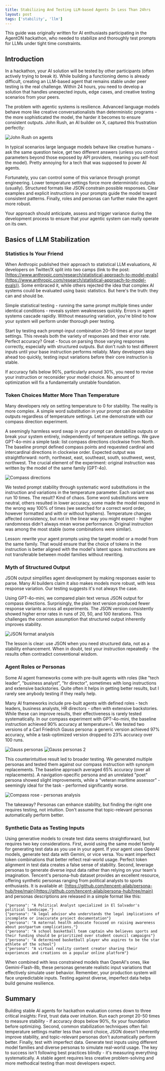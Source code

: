 ```yaml
---
title: Stabilizing And Testing LLM-based Agents In Less Than 24hrs
layout: post
tags: ['stability', 'llm']
---
```


This guide was originally written for AI enthusiasts participating in the AgentON hackathon, who needed to stabilize and thoroughly test prompts for LLMs under tight time constraints. 

<!--more--> 

## Introduction

In a hackathon, your AI solution will be tested by other participants (often actively trying to break it). While building a functioning demo is already difficult, creating an LLM-based agent that remains stable under peer testing is the real challenge. Within 24 hours, you need to develop a solution that handles unexpected inputs, edge cases, and creative testing scenarios from your peers.

The problem with agentic systems is resilience. Advanced language models behave more like creative conversationalists than deterministic programs - the more sophisticated the model, the harder it becomes to ensure consistent outputs. John Rush, an AI builder on X, captured this frustration perfectly:

<img src="/assets/images/rush_on_agents.png" alt="John Rush on agents" style="max-width: 100%; height: auto;"/>


In typical scenarios large language models behave like creative humans - ask the same question twice, get two different answers (unless you control parameters beyond those exposed by API providers, meaning you self-host the model). Pretty annoying for a tech that was supposed to power AI agents.

Fortunately, you can control some of this variance through prompt engineering. Lower temperature settings force more deterministic outputs (usually). Structured formats like JSON constrain possible responses. Clear examples and explicit instructions in your prompts guide the model toward consistent patterns. Finally, roles and personas can further make the agent more robust.

Your approach should anticipate, assess and trigger variance during the development process to ensure that your agentic system can really operate on its own. 

## Basics of LLM Stabilization 

### Statistics Is Your Friend

When Anthropic published their approach to statistical LLM evaluations, AI developers on Twitter/X split into two camps (link to the post: [https://www.anthropic.com/research/statistical-approach-to-model-evals](https://www.anthropic.com/research/statistical-approach-to-model-evals)). Some embraced it, while others rejected the idea that complex AI systems could be evaluated using basic statistics. But here's the truth: they can and should be.

Simple statistical testing - running the same prompt multiple times under identical conditions - reveals system weaknesses quickly. Errors in agent systems cascade rapidly. Without measuring variation, you're blind to how your system will perform under thorough peer testing.

Start by testing each prompt-input combination 20-50 times at your target settings. This reveals both the variety of responses and their error rate. Perfect accuracy? Great - focus on parsing those varying responses correctly, especially with structured outputs. But don't rush to test different inputs until your base instruction performs reliably. Many developers skip ahead too quickly, testing input variations before their core instruction is stable.

If accuracy falls below 90%, particularly around 30%, you need to revise your instruction or reconsider your model choice. No amount of optimization will fix a fundamentally unstable foundation.

### Token Choices Matter More Than Temperature

Many developers rely on setting temperature to 0 for stability. The reality is more complex. A simple word substitution in your prompt can destabilize outputs regardless of temperature settings. Let me demonstrate with our compass direction experiment.

A seemingly harmless word swap in your prompt can destabilize outputs or break your system entirely, independently of temperature settings. We gave GPT-4o-mini a simple task: list compass directions clockwise from North. The baseline prompt defined compass points and requested cardinal and intercardinal directions in clockwise order. Expected output was straightforward: north, northeast, east, southeast, south, southwest, west, northwest. The crucial element of the experiment: original instruction was written by the model of the same family (GPT-4o). 

<img src="/assets/images/compass_rose.png" alt="Compass directions" style="max-width: 100%; height: auto;"/>

We tested prompt stability through systematic word substitutions in the instruction and variations in the temperature parameter. Each variant was run 10 times. The result? Kind of chaos. Some word substitutions were neutral, others resulted in lower accuracy, some made the model respond in the wrong way 100% of times (we searched for a correct word order, however formatted and with or without hyphens). Temperature changes affected consistency, but not in the linear way you might expect - higher randomness didn't always mean worse performance. Original instruction was among the most stable (some combinations were similar). 

Lesson: rewrite your agent prompts using the target model or a model from the same family. That would ensure that the choice of tokens in the instruction is better aligned with the model's latent space. Instructions are not transferable between model families without rewriting.

### Myth of Structured Output

JSON output simplifies agent development by making responses easier to parse. Many AI builders claim it also makes models more robust, with less response variation. Our testing suggests it's not always the case.

Using GPT-4o-mini, we compared plain text versus JSON output for compass directions. Surprisingly, the plain text version produced fewer response variants across all experiments. The JSON version consistently showed higher error rates in runs of 20, 50, and 100 iterations. This challenges the common assumption that structured output inherently improves stability.

<img src="/assets/images/compass_rose2.png" alt="JSON format analysis" style="max-width: 100%; height: auto;"/>

The lesson is clear: use JSON when you need structured data, not as a stability enhancement. When in doubt, test your instruction repeatedly - the results often contradict conventional wisdom.

### Agent Roles or Personas

Some AI agent frameworks come with pre-built agents with roles (like "tech leader", "business analyst", "hr director", sometimes with long instructions and extensive backstories. Quite often it helps in getting better results, but I rarely see anybody testing if they really help.

Many AI frameworks include pre-built agents with defined roles - tech leaders, business analysts, HR directors - often with extensive backstories. While these can improve results, their effectiveness is rarely tested systematically.
In our compass experiment with GPT-4o-mini, the baseline instruction achieved 90% accuracy at temperature=1. We tested two versions of a Carl Friedrich Gauss persona: a generic version achieved 97% accuracy, while a task-optimized version dropped to 23% accuracy over 100 runs. 

<img src="/assets/images/persona1.png" alt="Gauss personas" style="max-width: 100%; height: auto;"/>

<img src="/assets/images/persona2.png" alt="Gauss personas 2" style="max-width: 100%; height: auto;"/>

This counterintuitive result led to broader testing.
We generated multiple personas and tested them against our compass instruction with synonym replacements. The baseline approach averaged 65% accuracy (over all replacements). A navigation-specific persona and an unrelated "poet" persona showed slight improvements, while a "veteran maritime assessor" - seemingly ideal for the task - performed significantly worse.

<img src="/assets/images/compass_rose_personas.png" alt="Compass rose - personas analysis" style="max-width: 100%; height: auto;"/>


The takeaway? Personas can enhance stability, but finding the right one requires testing, not intuition. Don't assume that topic-relevant personas automatically perform better.

### Synthetic Data as Testing Inputs

Using generative models to create test data seems straightforward, but requires two key considerations.
First, avoid using the same model family for generating test data as you use in your agent. If your agent uses OpenAI models, generate test data with Gemini, or vice versa. You want imperfect token combinations that better reflect real-world usage. Perfect token alignment in test data creates a false sense of stability.
Second, leverage personas to generate diverse input data rather than relying on your team's imagination. Tencent's persona-hub dataset provides an excellent resource, offering synthetic personas ranging from political analysts to sports enthusiasts. It is  available at: [https://github.com/tencent-ailab/persona-hub/tree/main](https://github.com/tencent-ailab/persona-hub/tree/main) and personas descriptions are released in a simple format like this:
```
{"persona": "A Political Analyst specialized in El Salvador's political landscape."}
{"persona": "A legal advisor who understands the legal implications of incomplete or inaccurate project documentation"}
{"persona": "A maternal health advocate focused on raising awareness about postpartum complications."}
{"persona": "A school basketball team captain who believes sports and their funding should be prioritized over student council campaigns"}
{"persona": "A determined basketball player who aspires to be the star athlete of the school"}
{"persona": "A virtual reality content creator sharing their experiences and creations on a popular online platform"}
```

When combined with less constrained models than OpenAI's ones, like Gemini-Flash-8b, these personas generate realistic input variations that effectively simulate user behavior.
Remember, your production system will face unpredictable inputs. Testing against diverse, imperfect data helps build genuine resilience.

## Summary

Building stable AI agents for hackathon evaluation comes down to three critical insights: First, trust data over intuition. Run each prompt 20-50 times to measure stability - if accuracy drops below 90%, fix your foundation before optimizing. Second, common stabilization techniques often fail: temperature settings matter less than word choice, JSON doesn't inherently improve stability, and topic-relevant personas don't automatically perform better. Finally, test with imperfect data. Generate test inputs using different model families and diverse personas to simulate real-world usage.
The key to success isn't following best practices blindly - it's measuring everything systematically. A stable agent requires less creative problem-solving and more methodical testing than most developers expect.

